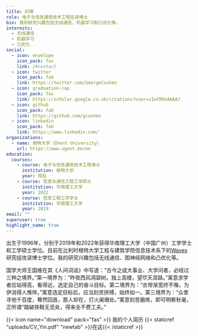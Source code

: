 ```yaml
---
title: 印博
role: 电子与信息通信技术工程在读博士
bio: 我的研究兴趣包括无线通信、机器学习和凸优化等。
interests:
  - 无线通信
  - 机器学习
  - 凸优化
social:
  - icon: envelope
    icon_pack: fas
    link: /#contact
  - icon: twitter
    icon_pack: fab
    link: https://twitter.com/GeorgeCushen
  - icon: graduation-cap
    icon_pack: fas
    link: https://scholar.google.co.uk/citations?user=sIwtMXoAAAAJ
  - icon: github
    icon_pack: fab
    link: https://github.com/gcushen
  - icon: linkedin
    icon_pack: fab
    link: https://www.linkedin.com/
organizations:
  - name: 根特大学（Ghent University）
    url: https://www.ugent.be/en
education:
  courses:
    - course: 电子与信息通信技术工程博士
      institution: 根特大学
      year: 现在
    - course: 信息与通信工程工学硕士
      institution: 华南理工大学
      year: 2022
    - course: 信息工程工学学士
      institution: 华南理工大学
      year: 2019
email: ""
superuser: true
highlight_name: true
---
```

出生于1996年，分别于2019年和2022年获得华南理工大学（中国广州）工学学士和工学硕士学位。目前在比利时根特大学工程与建筑学院信息技术系下的[Waves](https://www.waves.intec.ugent.be/)研究组攻读博士学位。我的研究兴趣包括无线通信、图神经网络和凸优化等。

国学大师王国维在其《人间词话》中写道：“古今之成大事业、大学问者，必经过三种之境界。”第一境界为：“昨夜西风凋碧树。独上高楼，望尽天涯路。”寓意求学者应站得高，看得远，选定自己的奋斗目标。第二境界为：“衣带渐宽终不悔，为伊消得人憔悴。”寓意选定目标后，应当刻苦拼搏，始终如一。第三境界为：“众里寻他千百度，蓦然回首，那人却在，灯火阑珊处。”寓意刻苦磨练，即可明察秋毫，正所谓“踏破铁鞋无觅处，得来全不费工夫。”

{{< icon name="download" pack="fas" >}} 我的个人简历 {{< staticref "uploads/CV_Yin.pdf" "newtab" >}}在这{{< /staticref >}}